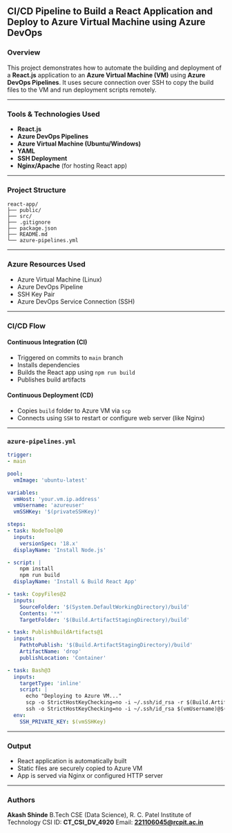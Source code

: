 
##  CI/CD Pipeline to Build a React Application and Deploy to Azure Virtual Machine using Azure DevOps

###  Overview

This project demonstrates how to automate the building and deployment of a **React.js** application to an **Azure Virtual Machine (VM)** using **Azure DevOps Pipelines**. It uses secure connection over SSH to copy the build files to the VM and run deployment scripts remotely.

---

### Tools & Technologies Used

* **React.js**
* **Azure DevOps Pipelines**
* **Azure Virtual Machine (Ubuntu/Windows)**
* **YAML**
* **SSH Deployment**
* **Nginx/Apache** (for hosting React app)

---

###  Project Structure

```
react-app/
├── public/
├── src/
├── .gitignore
├── package.json
├── README.md
└── azure-pipelines.yml
```

---

###  Azure Resources Used

* Azure Virtual Machine (Linux)
* Azure DevOps Pipeline
* SSH Key Pair
* Azure DevOps Service Connection (SSH)

---

###  CI/CD Flow

#### Continuous Integration (CI)

* Triggered on commits to `main` branch
* Installs dependencies
* Builds the React app using `npm run build`
* Publishes build artifacts

#### Continuous Deployment (CD)

* Copies `build` folder to Azure VM via `scp`
* Connects using `SSH` to restart or configure web server (like Nginx)

---

###  `azure-pipelines.yml`

```yaml
trigger:
- main

pool:
  vmImage: 'ubuntu-latest'

variables:
  vmHost: 'your.vm.ip.address'
  vmUsername: 'azureuser'
  vmSSHKey: '$(privateSSHKey)'

steps:
- task: NodeTool@0
  inputs:
    versionSpec: '18.x'
  displayName: 'Install Node.js'

- script: |
    npm install
    npm run build
  displayName: 'Install & Build React App'

- task: CopyFiles@2
  inputs:
    SourceFolder: '$(System.DefaultWorkingDirectory)/build'
    Contents: '**'
    TargetFolder: '$(Build.ArtifactStagingDirectory)/build'

- task: PublishBuildArtifacts@1
  inputs:
    PathtoPublish: '$(Build.ArtifactStagingDirectory)/build'
    ArtifactName: 'drop'
    publishLocation: 'Container'

- task: Bash@3
  inputs:
    targetType: 'inline'
    script: |
      echo "Deploying to Azure VM..."
      scp -o StrictHostKeyChecking=no -i ~/.ssh/id_rsa -r $(Build.ArtifactStagingDirectory)/build/* $(vmUsername)@$(vmHost):/var/www/html/
      ssh -o StrictHostKeyChecking=no -i ~/.ssh/id_rsa $(vmUsername)@$(vmHost) 'sudo systemctl restart nginx'
  env:
    SSH_PRIVATE_KEY: $(vmSSHKey)
```

---

###  Output

* React application is automatically built
* Static files are securely copied to Azure VM
* App is served via Nginx or configured HTTP server

---

###  Authors

**Akash Shinde**
B.Tech CSE (Data Science), R. C. Patel Institute of Technology
CSI ID: **CT\_CSI\_DV\_4920**
Email: **[221106045@rcpit.ac.in](mailto:221106045@rcpit.ac.in)**

